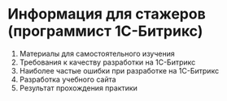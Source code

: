 # Информация для стажеров (программист 1С-Битрикс)
1. Материалы для самостоятельного изучения
1. Требования к качеству разработки на 1С-Битрикс
1. Наиболее частые ошибки при разработке на 1С-Битрикс
1. Разработка учебного сайта
1. Результат прохождения практики
